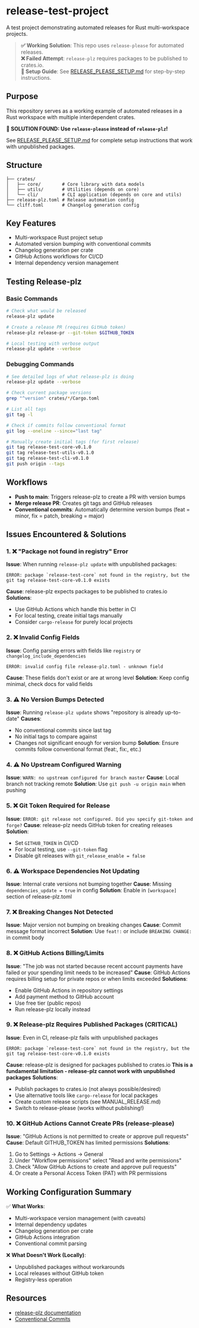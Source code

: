# release-test-project

A test project demonstrating automated releases for Rust multi-workspace projects.

> **✅ Working Solution**: This repo uses `release-please` for automated releases.  
> **❌ Failed Attempt**: `release-plz` requires packages to be published to crates.io.  
> **📖 Setup Guide**: See [RELEASE_PLEASE_SETUP.md](RELEASE_PLEASE_SETUP.md) for step-by-step instructions.

## Purpose

This repository serves as a working example of automated releases in a Rust workspace with multiple interdependent crates.

**🎉 SOLUTION FOUND: Use `release-please` instead of `release-plz`!**

See [RELEASE_PLEASE_SETUP.md](RELEASE_PLEASE_SETUP.md) for complete setup instructions that work with unpublished packages.

## Structure

```
├── crates/
│   ├── core/        # Core library with data models
│   ├── utils/       # Utilities (depends on core)
│   └── cli/         # CLI application (depends on core and utils)
├── release-plz.toml # Release automation config
└── cliff.toml       # Changelog generation config
```

## Key Features

- Multi-workspace Rust project setup
- Automated version bumping with conventional commits
- Changelog generation per crate
- GitHub Actions workflows for CI/CD
- Internal dependency version management

## Testing Release-plz

### Basic Commands
```bash
# Check what would be released
release-plz update

# Create a release PR (requires GitHub token)
release-plz release-pr --git-token $GITHUB_TOKEN

# Local testing with verbose output
release-plz update --verbose
```

### Debugging Commands
```bash
# See detailed logs of what release-plz is doing
release-plz update --verbose

# Check current package versions
grep "^version" crates/*/Cargo.toml

# List all tags
git tag -l

# Check if commits follow conventional format
git log --oneline --since="last tag"

# Manually create initial tags (for first release)
git tag release-test-core-v0.1.0
git tag release-test-utils-v0.1.0
git tag release-test-cli-v0.1.0
git push origin --tags
```

## Workflows

- **Push to main**: Triggers release-plz to create a PR with version bumps
- **Merge release PR**: Creates git tags and GitHub releases
- **Conventional commits**: Automatically determine version bumps (feat = minor, fix = patch, breaking = major)

## Issues Encountered & Solutions

### 1. ❌ "Package not found in registry" Error
**Issue**: When running `release-plz update` with unpublished packages:
```
ERROR: package `release-test-core` not found in the registry, but the git tag release-test-core-v0.1.0 exists
```
**Cause**: release-plz expects packages to be published to crates.io
**Solutions**:
- Use GitHub Actions which handle this better in CI
- For local testing, create initial tags manually
- Consider `cargo-release` for purely local projects

### 2. ❌ Invalid Config Fields
**Issue**: Config parsing errors with fields like `registry` or `changelog_include_dependencies`
```
ERROR: invalid config file release-plz.toml - unknown field
```
**Cause**: These fields don't exist or are at wrong level
**Solution**: Keep config minimal, check docs for valid fields

### 3. ⚠️ No Version Bumps Detected
**Issue**: Running `release-plz update` shows "repository is already up-to-date"
**Causes**:
- No conventional commits since last tag
- No initial tags to compare against
- Changes not significant enough for version bump
**Solution**: Ensure commits follow conventional format (feat:, fix:, etc.)

### 4. ⚠️ No Upstream Configured Warning
**Issue**: `WARN: no upstream configured for branch master`
**Cause**: Local branch not tracking remote
**Solution**: Use `git push -u origin main` when pushing

### 5. ❌ Git Token Required for Release
**Issue**: `ERROR: git release not configured. Did you specify git-token and forge?`
**Cause**: release-plz needs GitHub token for creating releases
**Solution**: 
- Set `GITHUB_TOKEN` in CI/CD
- For local testing, use `--git-token` flag
- Disable git releases with `git_release_enable = false`

### 6. ⚠️ Workspace Dependencies Not Updating
**Issue**: Internal crate versions not bumping together
**Cause**: Missing `dependencies_update = true` in config
**Solution**: Enable in `[workspace]` section of release-plz.toml

### 7. ❌ Breaking Changes Not Detected
**Issue**: Major version not bumping on breaking changes
**Cause**: Commit message format incorrect
**Solution**: Use `feat!:` or include `BREAKING CHANGE:` in commit body

### 8. ❌ GitHub Actions Billing/Limits
**Issue**: "The job was not started because recent account payments have failed or your spending limit needs to be increased"
**Cause**: GitHub Actions requires billing setup for private repos or when limits exceeded
**Solutions**:
- Enable GitHub Actions in repository settings
- Add payment method to GitHub account
- Use free tier (public repos)
- Run release-plz locally instead

### 9. ❌ Release-plz Requires Published Packages (CRITICAL)
**Issue**: Even in CI, release-plz fails with unpublished packages
```
ERROR: package `release-test-core` not found in the registry, but the git tag release-test-core-v0.1.0 exists
```
**Cause**: release-plz is designed for packages published to crates.io
**This is a fundamental limitation - release-plz cannot work with unpublished packages**
**Solutions**:
- Publish packages to crates.io (not always possible/desired)
- Use alternative tools like `cargo-release` for local packages
- Create custom release scripts (see MANUAL_RELEASE.md)
- Switch to release-please (works without publishing!)

### 10. ❌ GitHub Actions Cannot Create PRs (release-please)
**Issue**: "GitHub Actions is not permitted to create or approve pull requests"
**Cause**: Default GITHUB_TOKEN has limited permissions
**Solutions**:
1. Go to Settings → Actions → General
2. Under "Workflow permissions" select "Read and write permissions"
3. Check "Allow GitHub Actions to create and approve pull requests"
4. Or create a Personal Access Token (PAT) with PR permissions

## Working Configuration Summary

✅ **What Works**:
- Multi-workspace version management (with caveats)
- Internal dependency updates
- Changelog generation per crate
- GitHub Actions integration
- Conventional commit parsing

❌ **What Doesn't Work (Locally)**:
- Unpublished packages without workarounds
- Local releases without GitHub token
- Registry-less operation

## Resources

- [release-plz documentation](https://release-plz.ieni.dev/)
- [Conventional Commits](https://www.conventionalcommits.org/)